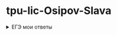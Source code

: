 # tpu-lic-Osipov-Slava

<details><summary>ЕГЭ мои ответы</summary>

   1. 58
   1. YXZW
   1. 
   1.
   1.
   1.
   1.
   1.
   1.
   1.
   1.
   1.
   1.
   1.
   1.
   1.
   1.
   1.
   1.
   1.
   1.
   1.
   1.
   1.
   1.
   1.
   1.

</details>
